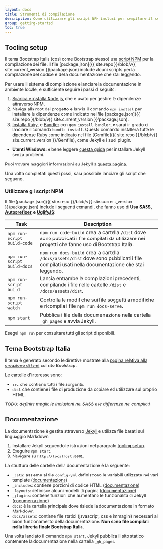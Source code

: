 ```yaml
---
layout: docs
title: Strumenti di compilazione
description: Come utilizzare gli script NPM inclusi per compilare il codice sorgente, la documentazione, ed altro.
group: getting-started
toc: true
---
```


## Tooling setup

Il tema Bootstrap Italia (così come Bootstrap stesso) usa [script NPM](https://docs.npmjs.com/misc/scripts) per la compilazione dei file. Il file [package.json]({{ site.repo }}/blob/v{{ site.current_version }}/package.json) include alcuni scripts per la compilazione del codice e della documentazione che stai leggendo.

Per usare il sistema di compilazione e lanciare la documentazione in ambiente locale, è sufficiente seguire i passi di seguito:

1. [Scarica e installa Node.js](https://nodejs.org/download/), che è usato per gestire le dipendenze attraverso NPM.
2. Naviga alla root del progetto e lancia il comando `npm install` per installare le dipendenze come indicato nel file [package.json]({{ site.repo }}/blob/v{{ site.current_version }}/package.json).
3. [Installa Ruby][install-ruby], e [Bundler][gembundler] con `gem install bundler`, e sarai in grado di lanciare il comando `bundle install`. Questo comando installerà tutte le dipendenze Ruby come indicato nel file [Gemfile]({{ site.repo }}/blob/v{{ site.current_version }}/Gemfile), come Jekyll e i suoi plugin.
  - **Utenti Windows:** è bene leggere [questa guida][jekyll-windows] per installare Jekyll senza problemi.
  
Puoi trovare maggiori informazioni su Jekyll a [questa pagina][jekyll].

Una volta completati questi passi, sarà possibile lanciare gli script che seguono.

### Utilizzare gli script NPM

Il file [package.json]({{ site.repo }}/blob/v{{ site.current_version }}/package.json) include i seguenti comandi, che fanno uso di  **Usa [SASS][sass], [Autoprefixer][autoprefixer], e [UglifyJS][uglify]**:

| Task | Description |
| --- | --- |
| `npm run-script build-code` | `npm run code-build` crea la cartella `/dist` dove sono pubblicati i file compilati da utilizzare nei progetti che fanno uso di Bootstrap Italia. |
| `npm run-script build-docs` | `npm run docs-build` crea la cartella `/docs/assets/dist` dove sono pubblicati i file compilati usati nella documentazione che stai leggendo. |
| `npm run-script build` | Lancia entrambe le compilazioni precedenti, compilando i file nelle cartelle `/dist` e `/docs/assets/dist`. |
| `npm run-script watch` | Controlla le modifiche sui file soggetti a modifiche e ricompila i file `npm run docs-serve`. |
| `npm start` | Pubblica i file della documenazione nella cartella `_gh_pages` e avvia Jekyll. |

Esegui `npm run` per consultare tutti gli script disponibili.

## Tema Bootstrap Italia

Il tema è generato secondo le direttive mostrate alla [pagina relativa alla creazione di temi][bootstrap-themes] sul sito Bootstrap.

Le cartelle d'interesse sono:

- `src` che contiene tutti i file sorgente.
- `dist` che contiene i file di produzione da copiare ed utilizzare sul proprio HTML.

_TODO: definire meglio le inclusioni nel SASS e le differenze nei compilati_

## Documentazione

La documentazione è gestita attraverso [Jekyll][jekyll] e utilizza file basati sul linguaggio Markdown.

1. Installare Jekyll seguendo le istruzioni nel paragrafo [tooling setup](#tooling-setup).
2. Eseguire `npm start`.
3. Navigare su `http://localhost:9001`.

La struttura delle cartelle della documentazione è la seguente:

- `_data`: assieme al file `config-yml` definiscono le variabili utilizzate nei vari template ([documentazione][jekyll-data])
- `_includes`: contiene porzioni di codice HTML ([documentazione][jekyll-includes])
- `_layouts`: definisce alcuni modelli di pagina ([documentazione][jekyll-themes])
- `_plugins`: contiene funzioni che aumentano le funzionalità di Jekyll ([documentazione][jekyll-plugins])
- `docs`: è la cartella principale dove risiede la documentazione in formato Markdown.
- `docs/assets`: contiene file statici (javascript, css e immagini) necessari al buon funzionamento della documentazione. **Non sono file compilati nella libreria finale Bootstrap Italia**.

Una volta lanciato il comando `npm start`, Jekyll pubblica il sito statico contenente la documentazione nella cartella `_gh_pages`.

[bootstrap-themes]: https://getbootstrap.com/docs/4.0/getting-started/theming/
[autoprefixer]: https://github.com/postcss/autoprefixer
[uglify]: https://github.com/mishoo/UglifyJS2
[sass]: http://sass-lang.com/
[install-ruby]: https://www.ruby-lang.org/en/documentation/installation/
[gembundler]: https://bundler.io/
[jekyll]: https://jekyllrb.com/docs/home/
[jekyll-windows]: https://jekyllrb.com/docs/windows/
[jekyll-data]: https://jekyllrb.com/docs/datafiles/
[jekyll-includes]: https://jekyllrb.com/docs/includes/
[jekyll-themes]: https://jekyllrb.com/docs/themes/
[jekyll-plugins]: https://jekyllrb.com/docs/plugins/
